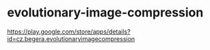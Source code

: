 # evolutionary-image-compression
https://play.google.com/store/apps/details?id=cz.begera.evolutionaryimagecompression
